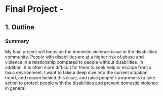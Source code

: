 # Final Project - 

## 1. Outline
### Summary
My final project will focus on the domestic violence issue in the disabilities community. People with disabilities are at a higher risk of abuse and violence in a relationship compared to people without disabilities. In addition, it is often more difficult for them to seek help or escape from a toxic envrionment. I want to take a deep dive into the current situation, trend, and reason behind this issue, and raise people's awareness to take action to protect people with the disabilities and prevent domestic violence in general.
